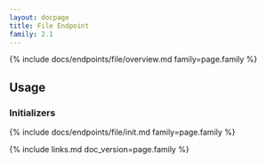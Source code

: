 ```yaml
---
layout: docpage
title: File Endpoint
family: 2.1
---
```


{% include docs/endpoints/file/overview.md family=page.family %}


## Usage

### Initializers

{% include docs/endpoints/file/init.md family=page.family %}


{% include links.md doc_version=page.family %}
